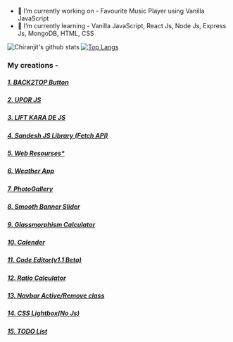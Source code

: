<!--
**amartadey/amartadey** is a ✨ _special_ ✨ repository because its `README.md` (this file) appears on your GitHub profile.

Here are some ideas to get you started:
-->

- 🔭 I’m currently working on - Favourite Music Player using Vanilla JavaScript
- 🌱 I’m currently learning - Vanilla JavaScript, React Js, Node Js, Express Js, MongoDB, HTML, CSS
<!--
- 👯 I’m looking to collaborate on ...
- 🤔 I’m looking for help with ...
- 💬 Ask me about ...
- 📫 How to reach me: ...
- 😄 Pronouns: ...
- ⚡ Fun fact: ...
-->

![Chiranjit's github stats](https://github-readme-stats.vercel.app/api?username=chiranjit2020&show_icons=true&theme=radical)
[![Top Langs](https://github-readme-stats.vercel.app/api/top-langs/?username=chiranjit2020)](https://github.com/anuraghazra/github-readme-stats)

### My creations -

##### [1. BACK2TOP Button](https://github.com/chiranjit2020/back2top)

##### [2. UPOR JS](https://github.com/chiranjit2020/upor-js)

##### [3. LIFT KARA DE JS](https://github.com/chiranjit2020/lift-kara-de)

##### [4. Sandesh JS Library (Fetch API)](https://github.com/chiranjit2020/sandesh-lib)

##### [5. Web Resourses*](https://chiranjit2020.github.io/docs-resourses/)

##### [6. Weather App](https://github.com/chiranjit2020/Weather-App)

##### [7. PhotoGallery](https://github.com/learncomputeracademy/PhotoGallery)

##### [8. Smooth Banner Slider](https://github.com/learncomputeracademy/banner-slider)

##### [9. Glassmorphism Calculator](https://github.com/chiranjit2020/glass-calculator)

##### [10. Calender](https://github.com/chiranjit2020/calender)

##### [11. Code Editor(v1.1 Beta)](https://github.com/chiranjit2020/lca-editor)

##### [12. Ratio Calculator](https://github.com/chiranjit2020/ratio-calculator)

##### [13. Navbar Active/Remove class](https://github.com/chiranjit2020/navbar)

##### [14. CSS Lightbox(No Js)](https://github.com/chiranjit2020/css-lightbox)

##### [15. TODO List](https://github.com/chiranjit2020/todolist)

